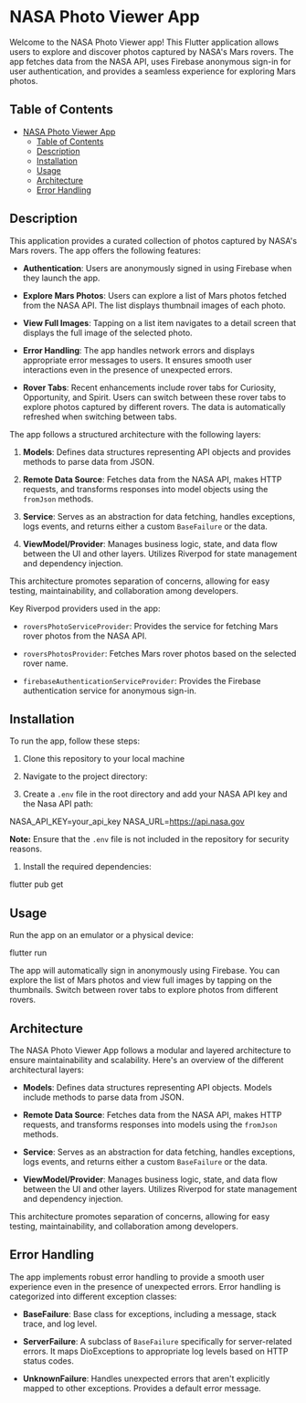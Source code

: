 # NASA Photo Viewer App

Welcome to the NASA Photo Viewer app! This Flutter application allows users to explore and discover photos captured by NASA's Mars rovers. The app fetches data from the NASA API, uses Firebase anonymous sign-in for user authentication, and provides a seamless experience for exploring Mars photos.

## Table of Contents

- [NASA Photo Viewer App](#nasa-photo-viewer-app)
  - [Table of Contents](#table-of-contents)
  - [Description](#description)
  - [Installation](#installation)
  - [Usage](#usage)
  - [Architecture](#architecture)
  - [Error Handling](#error-handling)

## Description

This application provides a curated collection of photos captured by NASA's Mars rovers. The app offers the following features:

- **Authentication**: Users are anonymously signed in using Firebase when they launch the app.

- **Explore Mars Photos**: Users can explore a list of Mars photos fetched from the NASA API. The list displays thumbnail images of each photo.

- **View Full Images**: Tapping on a list item navigates to a detail screen that displays the full image of the selected photo.

- **Error Handling**: The app handles network errors and displays appropriate error messages to users. It ensures smooth user interactions even in the presence of unexpected errors.

- **Rover Tabs**: Recent enhancements include rover tabs for Curiosity, Opportunity, and Spirit. Users can switch between these rover tabs to explore photos captured by different rovers. The data is automatically refreshed when switching between tabs.

The app follows a structured architecture with the following layers:

1. **Models**: Defines data structures representing API objects and provides methods to parse data from JSON.

2. **Remote Data Source**: Fetches data from the NASA API, makes HTTP requests, and transforms responses into model objects using the `fromJson` methods.

3. **Service**: Serves as an abstraction for data fetching, handles exceptions, logs events, and returns either a custom `BaseFailure` or the data.

4. **ViewModel/Provider**: Manages business logic, state, and data flow between the UI and other layers. Utilizes Riverpod for state management and dependency injection.

This architecture promotes separation of concerns, allowing for easy testing, maintainability, and collaboration among developers.

Key Riverpod providers used in the app:

- `roversPhotoServiceProvider`: Provides the service for fetching Mars rover photos from the NASA API.

- `roversPhotosProvider`: Fetches Mars rover photos based on the selected rover name.

- `firebaseAuthenticationServiceProvider`: Provides the Firebase authentication service for anonymous sign-in.

## Installation

To run the app, follow these steps:

1. Clone this repository to your local machine

2. Navigate to the project directory:

3. Create a `.env` file in the root directory and add your NASA API key and the Nasa API path:

NASA_API_KEY=your_api_key
NASA_URL=https://api.nasa.gov


**Note:** Ensure that the `.env` file is not included in the repository for security reasons.

1. Install the required dependencies:

flutter pub get

## Usage

Run the app on an emulator or a physical device:

flutter run

The app will automatically sign in anonymously using Firebase. You can explore the list of Mars photos and view full images by tapping on the thumbnails. Switch between rover tabs to explore photos from different rovers.

## Architecture

The NASA Photo Viewer App follows a modular and layered architecture to ensure maintainability and scalability. Here's an overview of the different architectural layers:

- **Models**: Defines data structures representing API objects. Models include methods to parse data from JSON.

- **Remote Data Source**: Fetches data from the NASA API, makes HTTP requests, and transforms responses into models using the `fromJson` methods.

- **Service**: Serves as an abstraction for data fetching, handles exceptions, logs events, and returns either a custom `BaseFailure` or the data.

- **ViewModel/Provider**: Manages business logic, state, and data flow between the UI and other layers. Utilizes Riverpod for state management and dependency injection.

This architecture promotes separation of concerns, allowing for easy testing, maintainability, and collaboration among developers.

## Error Handling

The app implements robust error handling to provide a smooth user experience even in the presence of unexpected errors. Error handling is categorized into different exception classes:

- **BaseFailure**: Base class for exceptions, including a message, stack trace, and log level.

- **ServerFailure**: A subclass of `BaseFailure` specifically for server-related errors. It maps DioExceptions to appropriate log levels based on HTTP status codes.

- **UnknownFailure**: Handles unexpected errors that aren't explicitly mapped to other exceptions. Provides a default error message.


